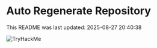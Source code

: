 # Auto Regenerate Repository

This README was last updated: 2025-08-27 20:40:38

 ![TryHackMe](https://tryhackme.com/badge/533634)